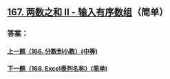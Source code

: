 ## [167. 两数之和 II - 输入有序数组](https://leetcode-cn.com/problems/two-sum-ii-input-array-is-sorted/)（简单）





### 答案：



#### [上一题（166. 分数到小数）(中等)](https://github.com/sdwwld/leetCode/blob/master/src/main/java/com/wld/java/leetcode/leetCode0166.md)

#### [下一题（168. Excel表列名称）(简单)](https://github.com/sdwwld/leetCode/blob/master/src/main/java/com/wld/java/leetcode/leetCode0168.md)